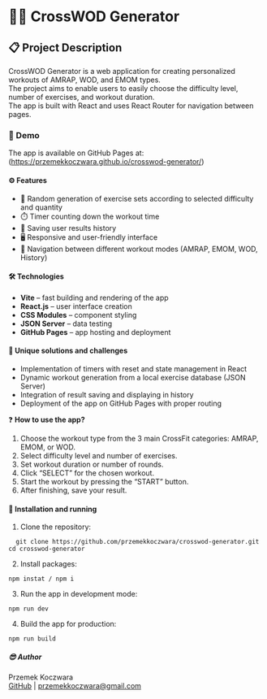 # 🏋️‍♂️ CrossWOD Generator

## 📋 Project Description

CrossWOD Generator is a web application for creating personalized workouts of AMRAP, WOD, and EMOM types.  
The project aims to enable users to easily choose the difficulty level, number of exercises, and workout duration.  
The app is built with React and uses React Router for navigation between pages.

### 🔗 Demo

The app is available on GitHub Pages at: (https://przemekkoczwara.github.io/crosswod-generator/)

#### ⚙️ Features

- 🎯 Random generation of exercise sets according to selected difficulty and quantity  
- ⏱️ Timer counting down the workout time  
- 📝 Saving user results history  
- 🖥️ Responsive and user-friendly interface  
- 🔗 Navigation between different workout modes (AMRAP, EMOM, WOD, History)

#### 🛠️ Technologies

- **Vite** – fast building and rendering of the app  
- **React.js** – user interface creation  
- **CSS Modules** – component styling  
- **JSON Server** – data testing  
- **GitHub Pages** – app hosting and deployment

#### 🎯 Unique solutions and challenges

- Implementation of timers with reset and state management in React  
- Dynamic workout generation from a local exercise database (JSON Server)  
- Integration of result saving and displaying in history  
- Deployment of the app on GitHub Pages with proper routing

❓ **How to use the app?**

1. Choose the workout type from the 3 main CrossFit categories: AMRAP, EMOM, or WOD.  
2. Select difficulty level and number of exercises.  
3. Set workout duration or number of rounds.  
4. Click “SELECT” for the chosen workout.  
5. Start the workout by pressing the “START” button.  
6. After finishing, save your result.

#### 🚀 Installation and running

1. Clone the repository:  
```
  git clone https://github.com/przemekkoczwara/crosswod-generator.git
cd crosswod-generator
```
2. Install packages:  
```
npm instat / npm i
```
3. Run the app in development mode:
```
npm run dev
```
4. Build the app for production:
```
npm run build
```


##### 😎 Author

Przemek Koczwara  
[GitHub](https://github.com/przemekkoczwara) | przemekkoczwara@gmail.com
